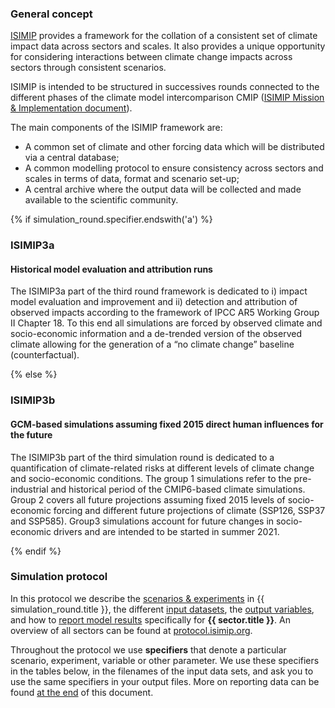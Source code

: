 ### General concept

[ISIMIP](https://www.isimip.org) provides a framework for the collation of a consistent set of climate impact data across sectors and scales. It also provides a unique opportunity for considering interactions between climate change impacts across sectors through consistent scenarios.

ISIMIP is intended to be structured in successives rounds connected to the different phases of the climate model intercomparison CMIP ([ISIMIP Mission & Implementation document](https://www.isimip.org/documents/355/MissionAndImplementation_12Sep2018.pdf)).

The main components of the ISIMIP framework are:

* A common set of climate and other forcing data which will be distributed via a central database;
* A common modelling protocol to ensure consistency across sectors and scales in terms of data, format and scenario set-up;
* A central archive where the output data will be collected and made available to the scientific community.

{% if simulation_round.specifier.endswith('a') %}

### ISIMIP3a

#### Historical model evaluation and attribution runs

The ISIMIP3a part of the third round framework is dedicated to i) impact model evaluation and improvement and ii) detection and attribution of observed impacts according to the framework of IPCC AR5 Working Group II Chapter 18. To this end all simulations are forced by observed climate and socio-economic information and a de-trended version of the observed climate allowing for the generation of a “no climate change” baseline (counterfactual).

{% else %}

### ISIMIP3b

#### GCM-based simulations assuming fixed 2015 direct human influences for the future

The ISIMIP3b part of the third simulation round is dedicated to a quantification of climate-related risks at different levels of climate change and socio-economic conditions. The group 1 simulations refer to the pre-industrial and historical period of the CMIP6-based climate simulations. Group 2 covers all future projections assuming fixed 2015 levels of socio-economic forcing and different future projections of climate (SSP126, SSP37 and SSP585). Group3 simulations account for future changes in socio-economic drivers and are intended to be started in summer 2021.

{% endif %}

### Simulation protocol

In this protocol we describe the [scenarios & experiments](#scenarios-experiments) in {{ simulation_round.title }}, the different [input datasets](#input-data), the [output variables](#output-data), and how to [report model results](#reporting-model-results) specifically for **{{ sector.title }}**. An overview of all sectors can be found at [protocol.isimip.org](https://protocol.isimip.org).

Throughout the protocol we use **specifiers** that denote a particular scenario, experiment, variable or other parameter. We use these specifiers in the tables below, in the filenames of the input data sets, and ask you to use the same specifiers in your output files. More on reporting data can be found [at the end](#reporting-model-results) of this document.
